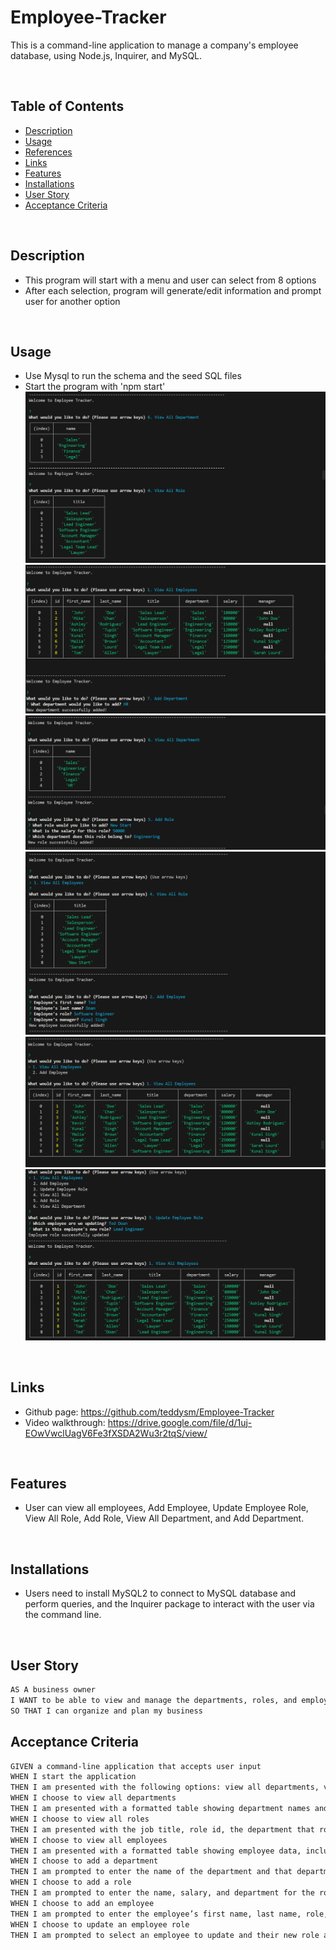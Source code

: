 # Employee-Tracker

This is a command-line application to manage a company's employee database, using Node.js, Inquirer, and MySQL.

<br>

## Table of Contents

- [Description](#description)
- [Usage](#usage)
- [References](#references)
- [Links](#links)
- [Features](#features)
- [Installations](#installations)
- [User Story](#user-story)
- [Acceptance Criteria](#acceptance-criteria)

<br>

## Description

- This program will start with a menu and user can select from 8 options
- After each selection, program will generate/edit information and prompt user for another option

<br>

## Usage

- Use Mysql to run the schema and the seed SQL files
- Start the program with 'npm start'
  ![Screenshot](./assets/Screenshot1.png)
  ![Screenshot](./assets/Screenshot2.png)
  ![Screenshot](./assets/Screenshot3.png)
  ![Screenshot](./assets/Screenshot4.png)
  ![Screenshot](./assets/Screenshot5.png)
  ![Screenshot](./assets/Screenshot6.png)

<br>

## Links

- Github page: https://github.com/teddysm/Employee-Tracker
- Video walkthrough: https://drive.google.com/file/d/1uj-EOwVwclUagV6Fe3fXSDA2Wu3r2tqS/view/

<br>

## Features

- User can view all employees, Add Employee, Update Employee Role, View All Role, Add Role, View All Department, and Add Department.

<br>

## Installations

- Users need to install MySQL2 to connect to MySQL database and perform queries, and the Inquirer package to interact with the user via the command line.

<br>

## User Story

```md
AS A business owner
I WANT to be able to view and manage the departments, roles, and employees in my company
SO THAT I can organize and plan my business
```

## Acceptance Criteria

```md
GIVEN a command-line application that accepts user input
WHEN I start the application
THEN I am presented with the following options: view all departments, view all roles, view all employees, add a department, add a role, add an employee, and update an employee role
WHEN I choose to view all departments
THEN I am presented with a formatted table showing department names and department ids
WHEN I choose to view all roles
THEN I am presented with the job title, role id, the department that role belongs to, and the salary for that role
WHEN I choose to view all employees
THEN I am presented with a formatted table showing employee data, including employee ids, first names, last names, job titles, departments, salaries, and managers that the employees report to
WHEN I choose to add a department
THEN I am prompted to enter the name of the department and that department is added to the database
WHEN I choose to add a role
THEN I am prompted to enter the name, salary, and department for the role and that role is added to the database
WHEN I choose to add an employee
THEN I am prompted to enter the employee’s first name, last name, role, and manager, and that employee is added to the database
WHEN I choose to update an employee role
THEN I am prompted to select an employee to update and their new role and this information is updated in the database
```
